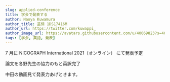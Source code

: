 ```yaml
---
slug: applied-conference
title: 学会で発表する
author: Naoya Kuwamura
author_title: 芸情 1DS17416M
author_url: https://twitter.com/kuwappi_
author_image_url: https://avatars.githubusercontent.com/u/40069823?s=460&v=4
tags: [学会, 英語, 発表]
---
```


7 月に NICOGRAPH International 2021（オンライン） にて発表予定

論文を冬野先生の協力のもと英訳完了

中田の動画見て発表力あげときます。
